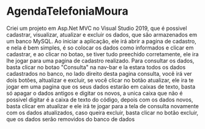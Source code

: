 # AgendaTelefoniaMoura
Criei um projeto em Asp.Net MVC no Visual Studio 2019, que é possivel cadastrar, visualizar, atualizar e excluir os dados, que são armazenados em um banco MySQL.
Ao iniciar a aplicação, ele irá abrir a pagina de cadastro, e nela é bem simples, é so colocar os dados como informados e clicar em cadastrar, e ao clicar no botao, se tiver tudo preechido corretamente, ele ira lhe jogar para uma pagina de cadastro realizado. Para consultar os dados, basta clicar no botao "Consulta" na nav-bar e la estara todos os dados cadastrados no banco, no lado direito desta pagina consulta, você irá ver dois botões, altualizar e excluir, se você clicar no botão atualizar, ele ira te jogar em uma pagina que  os seus dados estarão em caixas de texto, basta só apagar o dados antigos e digitar os novos, a unica caixa que não é possivel digitar é a caixa de texto do código, depois com os dados novos, basta clicar em atualizar e ele irá te jogar para a tela de consulta novamente com os dados atualizados, caso queira excluir, basta clicar no botão excluir, que os dados serão removidos do banco de dados
